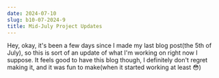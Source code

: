 ```yaml
---
date: 2024-07-10
slug: b10-07-2024-9
title: Mid-July Project Updates
---
```


Hey, okay, it's been a few days since I made my last blog post(the 5th of July), so this is sort of an update of what I'm working on right now I suppose. It feels good to have this blog though, I definitely don't regret making it, and it was fun to make(when it started working at least 😳)
